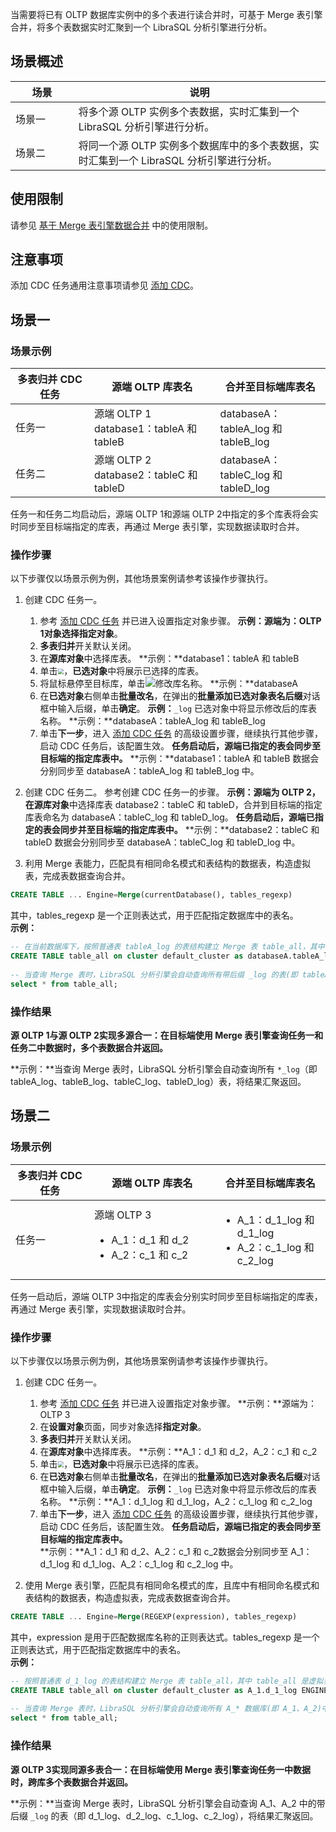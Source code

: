 当需要将已有 OLTP 数据库实例中的多个表进行读合并时，可基于 Merge 表引擎合并，将多个表数据实时汇聚到一个 LibraSQL 分析引擎进行分析。

## 场景概述
<table class="table-striped">
 <thead><tr><th width=20%>场景</th><th width=80%>说明</th></tr></thead>
 <tbody>
 <tr>
 <td>场景一</td>
 <td>将多个源 OLTP 实例多个表数据，实时汇集到一个 LibraSQL 分析引擎进行分析。</td>
 <tr>
 <td>场景二</td>
 <td>将同一个源 OLTP 实例多个数据库中的多个表数据，实时汇集到一个 LibraSQL 分析引擎进行分析。</td>
 </tbody></table>

## 使用限制
请参见 [基于 Merge 表引擎数据合并](https://cloud.tencent.com/document/product/1488/74330) 中的使用限制。

## 注意事项
添加 CDC 任务通用注意事项请参见 [添加 CDC](https://cloud.tencent.com/document/product/1488/63678)。

## 场景一
### 场景示例
<table class="table-striped">
 <thead><tr><th width=25%>多表归并 CDC 任务</th><th width=40%>源端 OLTP 库表名</th><th width=35%>合并至目标端库表名</th></tr></thead>
 <tbody>
 <tr>
 <td>任务一</td>
 <td>源端 OLTP 1<br />database1：tableA 和 tableB</td>
 <td>databaseA：tableA_log 和 tableB_log</td></tr>
 <tr>
 <td>任务二</td>
 <td>源端 OLTP 2<br />database2：tableC 和 tableD</td>
 <td>databaseA：tableC_log 和 tableD_log</td></tr>
 </tbody></table>

任务一和任务二均启动后，源端 OLTP 1和源端 OLTP 2中指定的多个库表将会实时同步至目标端指定的库表，再通过 Merge 表引擎，实现数据读取时合并。

### 操作步骤
以下步骤仅以场景示例为例，其他场景案例请参考该操作步骤执行。

1. 创建 CDC 任务一。
   1. 参考 [添加 CDC 任务](https://cloud.tencent.com/document/product/1488/63678) 并已进入设置指定对象步骤。
      **示例：**源端为：OLTP 1对象选择**指定对象**。
   2. **多表归并**开关默认关闭。
   3. 在**源库对象**中选择库表。
      **示例：**database1：tableA 和 tableB
   4. 单击<img src="https://qcloudimg.tencent-cloud.cn/raw/a5a9e29bbdc569bfe45a64837fe87aba.png"  style="zoom:60%;">，**已选对象**中将展示已选择的库表。
   5. 将鼠标悬停至目标库，单击![](https://qcloudimg.tencent-cloud.cn/raw/bdc8b09d2728c26f767e32cd29c891a3.png)修改库名称。
      **示例：**databaseA
   6. 在**已选对象**右侧单击**批量改名**，在弹出的**批量添加已选对象表名后缀**对话框中输入后缀，单击**确定**。
      **示例：**`_log`
      已选对象中将显示修改后的库表名称。
      **示例：**databaseA：tableA_log 和 tableB_log
   7. 单击**下一步**，进入 [添加 CDC 任务](https://cloud.tencent.com/document/product/1488/63678) 的高级设置步骤，继续执行其他步骤，启动 CDC 任务后，该配置生效。
      **任务启动后，源端已指定的表会同步至目标端的指定库表中。**
      **示例：**database1：tableA 和 tableB 数据会分别同步至 databaseA：tableA_log 和 tableB_log 中。

2. 创建 CDC 任务二。
参考创建 CDC 任务一的步骤。
**示例：**源端为 OLTP 2，在**源库对象**中选择库表 database2：tableC 和 tableD，合并到目标端的指定库表命名为 databaseA：tableC_log 和 tableD_log。
**任务启动后，源端已指定的表会同步并至目标端的指定库表中。**
**示例：**database2：tableC 和 tableD 数据会分别同步至 databaseA：tableC_log 和 tableD_log 中。
	 
3. 利用 Merge 表能力，匹配具有相同命名模式和表结构的数据表，构造虚拟表，完成表数据查询合并。
```sql
CREATE TABLE ... Engine=Merge(currentDatabase(), tables_regexp)
```
其中，tables_regexp 是一个正则表达式，用于匹配指定数据库中的表名。  
**示例：**
```sql
-- 在当前数据库下，按照普通表 tableA_log 的表结构建立 Merge 表 table_all，其中 table_all 是虚拟表，.*_log 匹配当前数据库中表名的正则表达式
CREATE TABLE table_all on cluster default_cluster as databaseA.tableA_log  Engine=Merge(currentDatabase(), '.*_log') ;
           
-- 当查询 Merge 表时，LibraSQL 分析引擎会自动查询所有带后缀 _log 的表(即 tableA_log、tableB_log、tableC_log、tableD_log)，将结果汇聚返回
select * from table_all;
```

### 操作结果
**源 OLTP 1与源 OLTP 2实现多源合一：在目标端使用 Merge 表引擎查询任务一和任务二中数据时，多个表数据合并返回。**

**示例：**当查询 Merge 表时，LibraSQL 分析引擎会自动查询所有 `*_log`（即 tableA_log、tableB_log、tableC_log、tableD_log）表，将结果汇聚返回。

## 场景二
### 场景示例
<table class="table-striped">
 <thead><tr><th width=25%>多表归并 CDC 任务</th><th width=40%>源端 OLTP 库表名</th><th width=35%>合并至目标端库表名</th></tr></thead>
 <tbody>
 <tr>
 <td>任务一</td>
 <td>源端 OLTP 3<br /><ul><li>A_1：d_1 和 d_2<li>A_2：c_1 和 c_2</td>
 <td><ul><li>A_1：d_1_log 和 d_1_log<li>A_2：c_1_log 和 c_2_log</td></tr>
 </tbody></table>

任务一启动后，源端 OLTP 3中指定的库表会分别实时同步至目标端指定的库表，再通过 Merge 表引擎，实现数据读取时合并。

### 操作步骤
以下步骤仅以场景示例为例，其他场景案例请参考该操作步骤执行。

1. 创建 CDC 任务一。
   1. 参考 [添加 CDC 任务](https://cloud.tencent.com/document/product/1488/63678) 并已进入设置指定对象步骤。
      **示例：**源端为：OLTP 3
   2. 在**设置对象**页面，同步对象选择**指定对象**。
   3. **多表归并**开关默认关闭。
   4. 在**源库对象**中选择库表。
      **示例：**A_1：d_1 和 d_2，A_2：c_1 和 c_2
   5. 单击<img src="https://qcloudimg.tencent-cloud.cn/raw/a5a9e29bbdc569bfe45a64837fe87aba.png"  style="zoom:60%;">，**已选对象**中将展示已选择的库表。
   6. 在**已选对象**右侧单击**批量改名**，在弹出的**批量添加已选对象表名后缀**对话框中输入后缀，单击**确定**。
      **示例：**`_log`
      已选对象中将显示修改后的库表名称。
      **示例：**A_1：d_1_log 和 d_1_log，A_2：c_1_log 和 c_2_log
   7. 单击**下一步**，进入 [添加 CDC 任务](https://cloud.tencent.com/document/product/1488/63678) 的高级设置步骤，继续执行其他步骤，启动 CDC 任务后，该配置生效。
      **任务启动后，源端已指定的表会同步至目标端的指定库表中。**      
      **示例：**A_1：d_1 和 d_2、A_2：c_1 和 c_2数据会分别同步至 A_1：d_1_log 和 d_1_log、A_2：c_1_log 和 c_2_log 中。

2. 使用 Merge 表引擎，匹配具有相同命名模式的库，且库中有相同命名模式和表结构的数据表，构造虚拟表，完成表数据查询合并。
```sql
CREATE TABLE ... Engine=Merge(REGEXP(expression), tables_regexp)
``` 
其中，expression 是用于匹配数据库名称的正则表达式。tables_regexp 是一个正则表达式，用于匹配指定数据库中的表名。  
**示例：**   
```sql
-- 按照普通表 d_1_log 的表结构建立 Merge 表 table_all，其中 table_all 是虚拟表，A_* 匹配数据库名称的正则表达式，.*_log 匹配数据库中表名的正则表达式
CREATE TABLE table_all on cluster default_cluster as A_1.d_1_log ENGINE=Merge(REGEXP('A_*'), '.*_log');
           
-- 当查询 Merge 表时，LibraSQL 分析引擎会自动查询所有 A_* 数据库(即 A_1、A_2)中的带后缀 _log 的表(即 d_1_log、d_2_log、c_1_log、c_2_log)，将结果汇聚返回
select * from table_all;
```

### 操作结果
**源 OLTP 3实现同源多表合一：在目标端使用 Merge 表引擎查询任务一中数据时，跨库多个表数据合并返回。**

**示例：**当查询 Merge 表时，LibraSQL 分析引擎会自动查询 A_1、A_2 中的带后缀 `_log` 的表（即 d_1_log、d_2_log、c_1_log、c_2_log），将结果汇聚返回。
